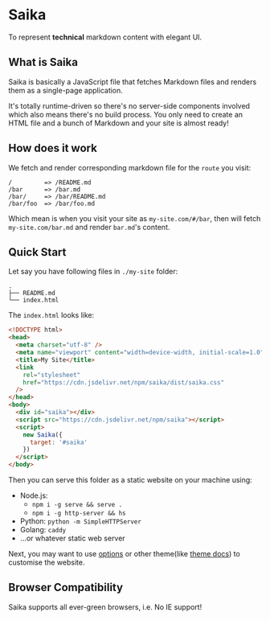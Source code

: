# Saika <PkgVersion name="saika" />

To represent **technical** markdown content with elegant UI.

## What is Saika

Saika is basically a JavaScript file that fetches Markdown files and renders them as a single-page application.

It's totally runtime-driven so there's no server-side components involved which also means there's no build process. You only need to create an HTML file and a bunch of Markdown and your site is almost ready!

## How does it work

We fetch and render corresponding markdown file for the `route` you visit:

```
/         => /README.md
/bar      => /bar.md
/bar/     => /bar/README.md
/bar/foo  => /bar/foo.md
```

Which mean is when you visit your site as `my-site.com/#/bar`, then will fetch `my-site.com/bar.md` and render `bar.md`'s content.

## Quick Start

Let say you have following files in `./my-site` folder:

```
.
├── README.md
└── index.html
```

The `index.html` looks like:

```html {highlight: ['6-9', '12-18']}
<!DOCTYPE html>
<head>
  <meta charset="utf-8" />
  <meta name="viewport" content="width=device-width, initial-scale=1.0" />
  <title>My Site</title>
  <link
    rel="stylesheet"
    href="https://cdn.jsdelivr.net/npm/saika/dist/saika.css"
  />
</head>
<body>
  <div id="saika"></div>
  <script src="https://cdn.jsdelivr.net/npm/saika"></script>
  <script>
    new Saika({
      target: '#saika'
    })
  </script>
</body>
```

Then you can serve this folder as a static website on your machine using:

- Node.js:
  - `npm i -g serve && serve .`
  - `npm i -g http-server && hs`
- Python: `python -m SimpleHTTPServer`
- Golang: `caddy`
- ...or whatever static web server

Next, you may want to use [options](/reference/options) or other theme(like [theme docs](/theme/docs)) to customise the website.

## Browser Compatibility

Saika supports all ever-green browsers, i.e. No IE support!
